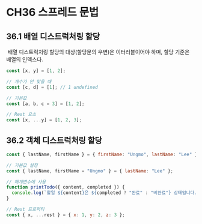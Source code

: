 # CH36 스프레드 문법

## 36.1 배열 디스트럭처링 할당

&nbsp;배열 디스트럭처링 할당의 대상(할당문의 우변)은 이터러블이어야 하며, 할당 기준은 배열의 인덱스다.

```javascript
const [x, y] = [1, 2];

// 개수가 안 맞을 때
const [c, d] = [1]; // 1 undefined

// 기본값
const [a, b, c = 3] = [1, 2];

// Rest 요소
const [x, ...y] = [1, 2, 3];
```

## 36.2 객체 디스트럭처링 할당

```javascript
const { lastName, firstName } = { firstName: "Ungmo", lastName: "Lee" };

// 기본값 설정
const { lastName, firstName = "Ungmo" } = { lastName: "Lee" };

// 매개변수에 사용
function printTodo({ content, completed }) {
  console.log(`할일 ${content}은 ${completed ? "완료" : "비완료"} 상태입니다.`);
}

// Rest 프로퍼티
const { x, ...rest } = { x: 1, y: 2, z: 3 };
```
